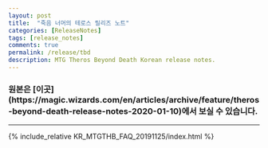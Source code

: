 ```yaml
---
layout: post
title:  "죽음 너머의 테로스 릴리즈 노트"
categories: [ReleaseNotes]
tags: [release_notes]
comments: true
permalink: /release/tbd
description: MTG Theros Beyond Death Korean release notes.
---
```


<h3 markdown="1">원본은 [이곳](https://magic.wizards.com/en/articles/archive/feature/theros-beyond-death-release-notes-2020-01-10)에서 보실 수 있습니다.</h3>

--------
<style>{% include_relative KR_MTGTHB_FAQ_20191125/style.css %}</style>

{% include_relative KR_MTGTHB_FAQ_20191125/index.html %}
